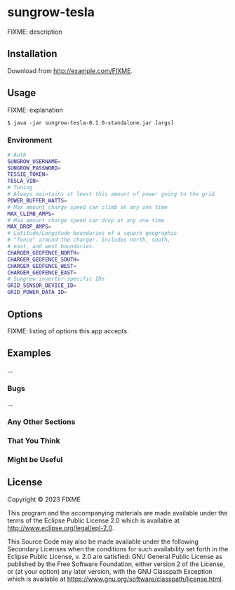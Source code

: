 # sungrow-tesla

FIXME: description

## Installation

Download from http://example.com/FIXME.

## Usage

FIXME: explanation

    $ java -jar sungrow-tesla-0.1.0-standalone.jar [args]

### Environment
```bash
# Auth
SUNGROW_USERNAME=
SUNGROW_PASSWORD=
TESSIE_TOKEN=
TESLA_VIN=
# Tuning
# Always maintains at least this amount of power going to the grid
POWER_BUFFER_WATTS=
# Max amount charge speed can climb at any one time
MAX_CLIMB_AMPS=
# Max amount charge speed can drop at any one time
MAX_DROP_AMPS=
# Latitude/Longitude boundaries of a square geographic 
# "fence" around the charger. Includes north, south,
# east, and west boundaries.
CHARGER_GEOFENCE_NORTH=
CHARGER_GEOFENCE_SOUTH=
CHARGER_GEOFENCE_WEST=
CHARGER_GEOFENCE_EAST=
# Sungrow inverter-specific IDs
GRID_SENSOR_DEVICE_ID=
GRID_POWER_DATA_ID=
```

## Options

FIXME: listing of options this app accepts.

## Examples

...

### Bugs

...

### Any Other Sections
### That You Think
### Might be Useful

## License

Copyright © 2023 FIXME

This program and the accompanying materials are made available under the
terms of the Eclipse Public License 2.0 which is available at
http://www.eclipse.org/legal/epl-2.0.

This Source Code may also be made available under the following Secondary
Licenses when the conditions for such availability set forth in the Eclipse
Public License, v. 2.0 are satisfied: GNU General Public License as published by
the Free Software Foundation, either version 2 of the License, or (at your
option) any later version, with the GNU Classpath Exception which is available
at https://www.gnu.org/software/classpath/license.html.
